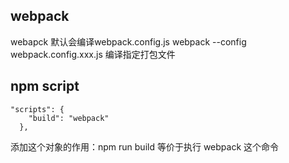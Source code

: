 ## webpack
webapck  默认会编译webpack.config.js
webpack --config webpack.config.xxx.js  编译指定打包文件

## npm script 
```package
"scripts": {
    "build": "webpack"
  },
```
添加这个对象的作用：npm run build 等价于执行 webpack 这个命令

